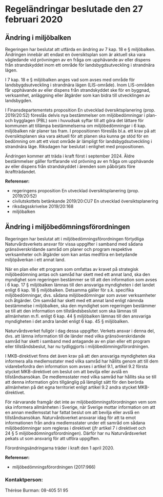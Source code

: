 # Regeländringar beslutade den 27 februari 2020

## Ändring i miljöbalken

Regeringen har beslutat att utfärda en ändring av 7 kap. 18 e § miljöbalken. Ändringen innebär att endast en översiktsplan som är aktuell ska vara vägledande vid prövningen av en fråga om upphävande av eller dispens från strandskyddet inom ett område för landsbygdsutveckling i strandnära lägen.

I 7 kap. 18 e § miljöbalken anges vad som avses med område för landsbygdsutveckling i strandnära lägen (LIS-område). Inom LIS-områden får upphävande av eller dispens från strandskyddet ske för en byggnad, verksamhet, anläggning eller åtgärder som kan bidra till utvecklingen av landsbygden.

I Finansdepartementets proposition En utvecklad översiktsplanering (prop. 2019/20:52) föreslås delvis nya bestämmelser om miljöbedömningar i plan- och bygglagen (PBL) som i huvudsak syftar till att göra det lättare för kommunen att tillämpa bestämmelserna om miljöbedömningar i 6 kap. miljöbalken när planer tas fram. I propositionen föreslås bl.a. ett krav på att översiktsplanen ska vara aktuell för att planen ska kunna ge stöd för en bedömning om att ett visst område är lämpligt för landsbygdsutveckling i strandnära läge. Riksdagen har beslutat i enlighet med propositionen.

Ändringen kommer att träda i kraft först i september 2024. Äldre bestämmelser gäller fortfarande vid prövning av en fråga om upphävande av eller dispens från strandskyddet i ärenden som påbörjats före ikraftträdandet.

**Referenser:**

* regeringens proposition En utvecklad översiktsplanering (prop. 2019/20:52)
* civilutskottets betänkande 2019/20:CU7 En utvecklad översiktsplanering
* riksdagsskrivelse 2019/20:168
* miljöbalken

## Ändring i miljöbedömningsförordningen

Regeringen har beslutat att i miljöbedömningsförordningen förtydliga Naturvårdsverkets ansvar för vissa uppgifter i samband med sådana gränsöverskridande samråd om planer och program respektive verksamheter och åtgärder som kan antas medföra en betydande miljöpåverkan i ett annat land.

När en plan eller ett program som omfattas av kravet på strategisk miljöbedömning antas och samråd har skett med ett annat land, ska den myndighet som regeringen bestämmer se till att den information som avses i 6 kap. 17 § miljöbalken lämnas till den ansvariga myndigheten i det landet enligt 6 kap. 18 § miljöbalken. Detsamma gäller för s.k. specifika miljöbedömningar, dvs. sådana miljöbedömningar som avser verksamheter och åtgärder. Om samråd har skett med ett annat land enligt nämnda bestämmelse i miljöbalken, ska den myndighet som regeringen bestämmer se till att den information om tillståndsbeslutet som ska lämnas till allmänheten m.fl. enligt 6 kap. 44 § miljöbalken lämnas till den ansvariga myndigheten i det andra landet enligt 6 kap. 45 § miljöbalken.

Naturvårdsverket fullgör i dag dessa uppgifter. Verkets ansvar i denna del, dvs. att lämna information till de länder med vilka gränsöverskridande samråd har skett i samband med antagande av en plan eller ett program eller tillståndsbeslut, har nu tydliggjorts i miljöbedömningsförordningen.

I MKB-direktivet finns det även krav på att den ansvariga myndigheten ska informera alla medlemsstater med vilka samråd har hållits genom att till dem vidarebefordra den information som avses i artikel 9.1, artikel 9.2 första stycket MKB-direktivet om beslut om att bevilja eller avslå en tillståndsansökan. De medlemsstater med vilka samråd har hållits ska se till att denna information görs tillgänglig på lämpligt sätt för den berörda allmänheten på det egna territoriet enligt artikel 9.2 andra stycket MKB-direktivet.

För närvarande framgår det inte av miljöbedömningsförordningen vem som ska informera allmänheten i Sverige, när Sverige mottar information om att en annan medlemsstat har fattat beslut om att bevilja eller avslå en tillståndsansökan. Naturvårdsverket ansvarar idag för att ta emot informationen från andra medlemsstater under ett samråd om sådana miljöbedömningar som regleras i direktivet (jfr artikel 7 i direktivet och 24 § 5 miljöbedömningsförordningen). Därför har nu Naturvårdsverket pekats ut som ansvarig för att utföra uppgiften.

Förordningsändringarna träder i kraft den 1 april 2020.

**Referenser:**

* miljöbedömningsförordningen (2017:966)

### Kontaktperson:

Thérèse Burman: 08-405 51 95
